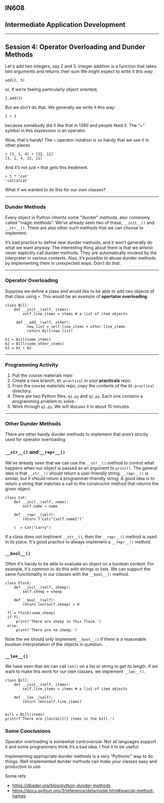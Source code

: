 ## IN608
## Intermediate Application Development
---

## Session 4: Operator Overloading and Dunder Methods

Let's add two integers, say 2 and 3. Integer addition is a function that takes two arguments and returns their sum We might expect to write it this way:
```
add(2, 3)
```
or, if we’re feeling particularly object oriented,
```
2.add(3)
```
But we don’t do that. We generally we write it this way:
```
2 + 3
```
because somebody did it like that in 1360 and people liked it. The “+” symbol in this expression is an operator.

Wow, that's handy!  The `+` operator notation is so handy that we use it in other places
```
> [3, 1, 4] + [22, 11]
[3, 1, 4, 22, 11]
```    
And it’s not just `+` that gets this treatment.
```
> 3 * 'cat'
'catcatcat'
```
What if we wanted to do this for our own classes?

---
### Dunder Methods
Every object in Python inherits some "dunder" methods, also commonly called "magic methods". We’ve already seen two of these, `__init__()` and `__str__()`. There are also other such methods that we can choose to implement.

It’s bad practice to define new dunder methods, and it won’t generally do what we want anyway. The interesting thing about them is that we almost never explicitly call dunder methods. They are automatically invoked by the interpreter in various contexts. Also, it’s possible to abuse dunder methods by implementing them in unexpected ways. Don’t do that.


---
### Operator Overloading

Suppose we define a class and would like to be able to add two objects of that class using `+`. This would be an example of **opertator overloading**.

```
class Bill:
    def __init__(self, items):
        self.line_items = items # a list of item objects

     def __add__(self, other):
          new_list = self.line_items + other.line_items
          return Bill(new_list)

b1 = Bill(some_items)
b2 = Bill(some_other_items)
b3 = b1 + b2
```

---

### Programming Activity
  1. Pull the course materials repo
  2. Create a new branch, `05-practical` in your **practicals** repo.
  3. From the course materials repo, copy the contents of the `05-practical` directory.
  4. There are two Python files, `q1.py` and  `q2.py`. Each one contains a programming problem to solve.
  5. Work through `q1.py`. We will discuss it in about 15 minutes.

---

### Other Dunder Methods
There are other handy dunder methods to implement that aren’t strictly used for operator overloading

### `__str__()` and `__repr__()`
We’ve already seen that we can use the `__str__()` method to control what happens when our object is passed as an argument to `print()`. The general idea is that `__str__()` should return a user-friendly string. `__repr__()` is similar, but it should return a programmer-friendly string. A good idea is to return a string that matches a call to the constructor method that returns the given object.

```
class Cat:
    def __init__(self, name):
        self.name = name
    
    def __repr__(self):
        return f’Cat("{self.name}")’
    
    c  = Cat("Larry")
```
If a class does not implment `__str__()`, then the `__repr__()` method is used in its place. It's good practice to always implement a `__repr__()` method.


### `__bool__()`
Often it's handy to be able to evaluate an object on a boolean context. For example, it's common to do this with strings or lists. We can support the same functionality in our classes with the `__bool__()` method.

```
class Flock:
    def __init__(self, sheep):
        self.sheep = sheep

    def __bool__(self):
        return len(self.sheep) > 0

 fl = Flock(some_sheep)
 if fl:
     print('There are sheep in this flock.')
 else:
     print('There are no sheep.')
```

Note the we should only implement `__bool__()` if there is a reasonable boolean interpretation of the objects in question.

### `__len__()`
We have seen that we can call `len()` on a list or string to get its length. If we want to make this work for our own classes, we implement `__len__()`.

```
class Bill:
    def __init__(self, items):
        self.line_items = items # a list of item objects
        
    def __len__(self):
        return len(self.line_items)


bill = Bill(items)
print(f'There are {len(bill)} items in the bill.')
```

### Some Conclusions
Operator overloading is somewhat controversial. Not all languages support it and some programmers think it’s a bad idea. I find it to be useful.

Implementing appropriate dunder methods is a very “Pythonic” way to do things. Well implemented dunder methods can make your classes easy and productive to use.

Some refs:
  - https://dbader.org/blog/python-dunder-methods 
  - https://docs.python.org/3/reference/datamodel.html#special-method-names

